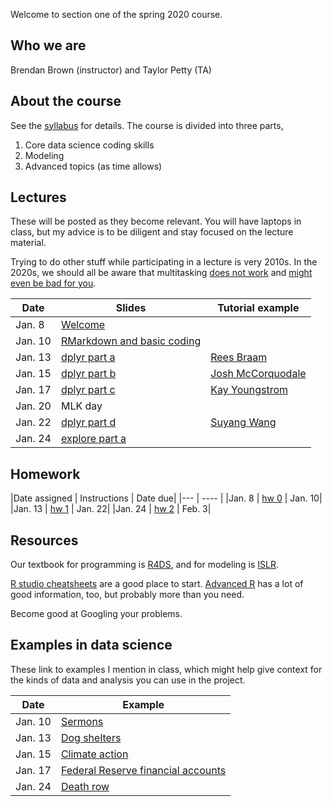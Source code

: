 Welcome to section one of the spring 2020 course.

## Who we are

Brendan Brown (instructor) and 
Taylor Petty (TA)

## About the course
See the [syllabus](syllabus_stor320_1.pdf) for details. The course is divided into three parts,

1. Core data science coding skills
2. Modeling
3. Advanced topics (as time allows)




## Lectures
These will be posted as they become relevant. You will have laptops in class, but my advice is to be diligent and stay focused on the lecture material.

Trying to do other stuff while participating in a lecture is very 2010s. In the 2020s, we should all be aware that multitasking [does not work](https://www.psychologytoday.com/us/blog/creativity-without-borders/201405/the-myth-multitasking) and [might even be bad for you](https://appliedpsychologydegree.usc.edu/blog/to-multitask-or-not-to-multitask/).

|Date | Slides | Tutorial example|
|------|-------|----|
|Jan. 8| [Welcome](slides_welcome.html) | |
|Jan. 10| [RMarkdown and basic coding](slides_workflow.html) | |
|Jan. 13| [dplyr part a](slides_dplyr_parta.html)|[Rees Braam](1-13-19.html)|
|Jan. 15| [dplyr part b](slides_dplyr_partb.html)|[Josh McCorquodale](1_15-Lecture.html)|
|Jan. 17| [dplyr part c](slides_dplyr_partc.html)|[Kay Youngstrom](17-January-Tutorial.html)|
|Jan. 20| MLK day||
|Jan. 22| [dplyr part d](slides_dplyr_partd.html)|[Suyang Wang](In-class-Tutorial_Suyang-Wang.html)|
|Jan. 24| [explore part a](slides_EDA_pta.html) | |


## Homework


|Date assigned | Instructions | Date due|
|--- | ---- |
|Jan. 8 | [hw 0](hw0.html) | Jan. 10|
|Jan. 13 | [hw 1](hw1.Rmd) | Jan. 22|
|Jan. 24 | [hw 2](hw2.Rmd) | Feb. 3|

## Resources

Our textbook for programming is [R4DS](https://r4ds.had.co.nz/), and for modeling is [ISLR](http://faculty.marshall.usc.edu/gareth-james/ISL/).

[R studio cheatsheets](https://rstudio.com/resources/cheatsheets/) are a good place to start. [Advanced R](https://adv-r.hadley.nz/) has a lot of good information, too, but probably more than you need.

Become good at Googling your problems.

## Examples in data science
These link to examples I mention in class, which might help give context for the kinds of data and analysis you can use in the project.


|Date | Example |
|------|-------|
|Jan. 10| [Sermons](https://www.pewforum.org/2019/12/16/the-digital-pulpit-a-nationwide-analysis-of-online-sermons/) |
|Jan. 13| [Dog shelters](https://pudding.cool/2019/10/shelters/) |
|Jan. 15| [Climate action](https://climateactiontracker.org/data-portal/?mode=countries)|
|Jan. 17| [Federal Reserve financial accounts](https://www.federalreserve.gov/releases/Z1/)|
|Jan. 24| [Death row](https://theintercept.com/series/the-condemned/)|
